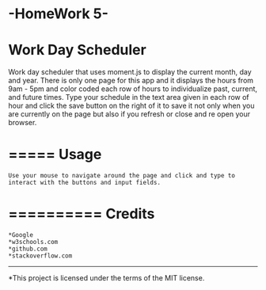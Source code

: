-HomeWork 5-
============
Work Day Scheduler
============

Work day scheduler that uses moment.js to display the current month, day and year. 
There is only one page for this app and it displays the hours from 9am - 5pm and
color coded each row of hours to individualize past, current, and future times.
Type your schedule in the text area given in each row of hour and click the save button
on the right of it to save it not only when you are currently on the page but also if you refresh or 
close and re open your browser.


=====
Usage
=====

	Use your mouse to navigate around the page and click and type to interact with the buttons and input fields.


==========
Credits
==========

	*Google 
	*w3schools.com
	*github.com
	*stackoverflow.com


-----------------------------------------------------------------


*This project is licensed under the terms of the MIT license.



